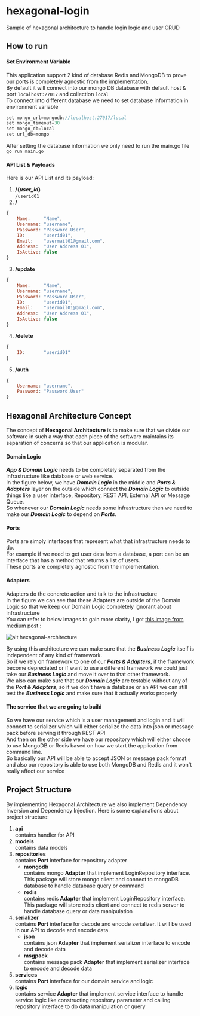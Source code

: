 # hexagonal-login
Sample of hexagonal architecture to handle login logic and user CRUD

How to run
---
#### Set Environment Variable
This application support 2 kind of database Redis and MongoDB to prove our ports is completely agnostic from the implementation.  
By default it will connect into our mongo DB database with default host & port `localhost:27017` and collection `local`  
To connect into different database we need to set database information in environment variable

```go
set mongo_url=mongodb://localhost:27017/local  
set mongo_timeout=30  
set mongo_db=local  
set url_db=mongo  
```

After setting the database information we only need to run the main.go file  
`go run main.go`  

#### API List & Payloads
Here is our API List and its payload:  

1. **/{_user\_id_}**  
`/userid01`
2. **/**  
```javascript
{
	Name:     "Name",  
	Username: "username",  
	Password: "Password.User",  
	ID:       "userid01",  
	Email:    "usermail01@gmail.com",  
	Address:  "User Address 01",  
	IsActive: false  
}
```
3. **/update**  
```javascript
{
	Name:     "Name",  
	Username: "username",  
	Password: "Password.User",  
	ID:       "userid01",  
	Email:    "usermail01@gmail.com",  
	Address:  "User Address 01",  
	IsActive: false  
}
```
4. **/delete**  
```javascript
{
	ID:       "userid01"  
}
```
5. **/auth**  
```javascript
{  
	Username: "username",  
	Password: "Password.User"
}
```


Hexagonal Architecture Concept
---
The concept of **Hexagonal Architecture** is to make sure that we divide our software in such a way that each piece of the software maintains its separation of concerns so that our application is modular.  

#### Domain Logic 
_**App & Domain Logic**_ needs to be completely separated from the infrastructure like database or web service.  
In the figure below, we have _**Domain Logic**_ in the middle and _**Ports & Adapters**_ layer on the outside which connect the _**Domain Logic**_ to outside things like a user interface, Repository, REST API, External API or Message Queue.  
So whenever our _**Domain Logic**_ needs some infrastructure then we need to make our _**Domain Logic**_ to depend on _**Ports**_.

#### Ports
Ports are simply interfaces that represent what that infrastructure needs to do.  
For example if we need to get user data from a database, a port can be an interface that has a method that returns a list of users.  
These ports are completely agnostic from the implementation.

#### Adapters
Adapters do the concrete action and talk to the infrastructure  
In the figure we can see that these Adapters are outside of the Domain Logic so that we keep our Domain Logic completely ignorant about infrastructure  
You can refer to below images to gain more clarity, I got [this image from medium post](https://medium.com/@msmechatronics/hexagonal-architecture-in-java-5b21ebea849d)
 :

![alt hexagonal-architecture](https://miro.medium.com/max/1689/1*dayDz6OTNc2qSS3QhppATA.png)

By using this architecture we can make sure that the _**Business Logic**_ itself is independent of any kind of framework.  
So if we rely on framework to one of our _**Ports & Adapters**_, if the framework become depreciated or if want to use a different framework we could just take our _**Business Logic**_ and move it over to that other framework.  
We also can make sure that our _**Domain Logic**_ are testable without any of the _**Port & Adapters**_, so if we don't have a database or an API we can still test the _**Business Logic**_ and make sure that it actually works properly

#### The service that we are going to build  

So we have our service which is a user management and login and it will connect to serializer which will either serialize the data into json or message pack before serving it through REST API  
And then on the other side we have our repository which will either choose to use MongoDB or Redis based on how we start the application from command line.  
So basically our API will be able to accept JSON or message pack format and also our repository is able to use both MongoDB and Redis and it won't really affect our service

Project Structure
---
By implementing Hexagonal Architecture we also implement Dependency Inversion and Dependency Injection. Here is some explanations about project structure:

1. **api**  
contains handler for API
2. **models**  
contains data models
3. **repositories**  
contains **Port** interface for repository adapter
   - **mongodb**  
contains mongo **Adapter** that implement LoginRepository interface. This package will store mongo client and connect to mongoDB database to handle database query or command
   - **redis**  
contains redis **Adapter** that implement LoginRepository interface. This package will store redis client and connect to redis server to handle database query or data manipulation
4. **serializer**  
contains **Port** interface for decode and encode serializer. It will be used in our API to decode and encode data.
   - **json**  
contains json **Adapter** that implement serializer interface to encode and decode data
   - **msgpack**  
contains message pack **Adapter** that implement serializer interface to encode and decode data
5. **services**  
contains **Port** interface for our domain service and logic 
6. **logic**  
contains service **Adapter** that implement service interface to handle service logic like constructing repository parameter and calling repository interface to do data manipulation or query
